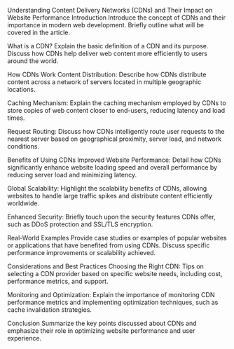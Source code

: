 Understanding Content Delivery Networks (CDNs) and Their Impact on Website Performance
Introduction
Introduce the concept of CDNs and their importance in modern web development. Briefly outline what will be covered in the article.

What is a CDN?
Explain the basic definition of a CDN and its purpose. Discuss how CDNs help deliver web content more efficiently to users around the world.

How CDNs Work
Content Distribution: Describe how CDNs distribute content across a network of servers located in multiple geographic locations.

Caching Mechanism: Explain the caching mechanism employed by CDNs to store copies of web content closer to end-users, reducing latency and load times.

Request Routing: Discuss how CDNs intelligently route user requests to the nearest server based on geographical proximity, server load, and network conditions.

Benefits of Using CDNs
Improved Website Performance: Detail how CDNs significantly enhance website loading speed and overall performance by reducing server load and minimizing latency.

Global Scalability: Highlight the scalability benefits of CDNs, allowing websites to handle large traffic spikes and distribute content efficiently worldwide.

Enhanced Security: Briefly touch upon the security features CDNs offer, such as DDoS protection and SSL/TLS encryption.

Real-World Examples
Provide case studies or examples of popular websites or applications that have benefited from using CDNs. Discuss specific performance improvements or scalability achieved.

Considerations and Best Practices
Choosing the Right CDN: Tips on selecting a CDN provider based on specific website needs, including cost, performance metrics, and support.

Monitoring and Optimization: Explain the importance of monitoring CDN performance metrics and implementing optimization techniques, such as cache invalidation strategies.

Conclusion
Summarize the key points discussed about CDNs and emphasize their role in optimizing website performance and user experience.
